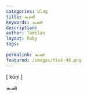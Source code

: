 ```yaml
---
categories: blog
title: கூணி
keywords: கூணி
description: 
author: Tamilan
layout: Ruby
tags: 
 
permalink: கூணி
featured: /images/ttak-48.png
---
```

  
[ kūṇi ]  
  
கூனி